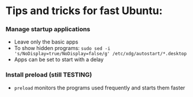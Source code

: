 # Tips and tricks for fast Ubuntu:

### Manage startup applications
* Leave only the basic apps
* To show hidden programs: `sudo sed -i 's/NoDisplay=true/NoDisplay=false/g' /etc/xdg/autostart/*.desktop`
* Apps can be set to start with a delay

### Install preload (still TESTING)
* `preload` monitors the programs used frequently and starts them faster 

